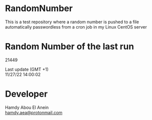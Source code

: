 # RandomNumber    
This is a test repository where a random number is pushed to a file automatically passwordless from a cron job in my Linux CentOS server    
# Random Number of the last run   
21449
      
Last update (GMT +1)    
11/27/22 14:00:02
# Developer    
Hamdy Abou El Anein   
hamdy.aea@protonmail.com
